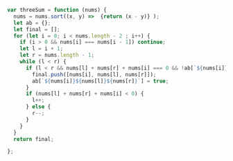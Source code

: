<!-- 给你一个包含 n 个整数的数组 nums，判断 nums 中是否存在三个元素 a，b，c ，使得 a + b + c = 0 ？请你找出所有满足条件且不重复的三元组。

注意：答案中不可以包含重复的三元组。

 

示例：

给定数组 nums = [-1, 0, 1, 2, -1, -4]，

满足要求的三元组集合为：
[
  [-1, 0, 1],
  [-1, -1, 2]
] -->

```javascript
var threeSum = function (nums) {
  nums = nums.sort((x, y) =>  {return (x - y)} );
  let ab = {};
  let final = [];
  for (let i = 0; i < nums.length - 2 ; i++) {
    if (i > 0 && nums[i] === nums[i - 1]) continue;
    let l = i + 1;
    let r = nums.length - 1;
    while (l < r) {
      if (l < r && nums[l] + nums[r] + nums[i] === 0 && !ab[`${nums[i]}${nums[l]}${nums[r]}`]) {
        final.push([nums[i], nums[l], nums[r]]);
        ab[`${nums[i]}${nums[l]}${nums[r]}`] = true;
      }
      if (nums[l] + nums[r] + nums[i] < 0) {
        l++;
      } else {
        r--;
      }
    }
  }
  return final;

};
```